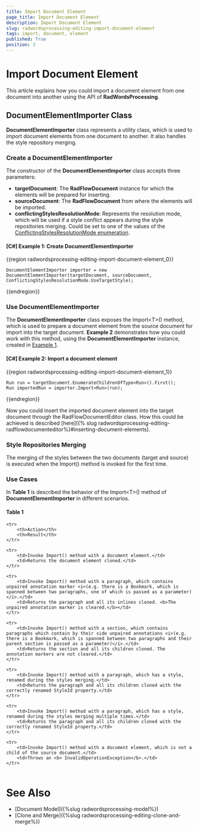 ```yaml
---
title: Import Document Element
page_title: Import Document Element
description: Import Document Element
slug: radwordsprocessing-editing-import-document-element
tags: import, document, element
published: True
position: 3
---
```


# Import Document Element

This article explains how you could import a document element from one document into another using the API of **RadWordsProcessing**.


## DocumentElementImporter Class

**DocumentElementImporter** class represents a utility class, which is used to import document elements from one document to another. It also handles the style repository merging. 


### Create a DocumentElementImporter

The constructor of the **DocumentElementImporter** class accepts three parameters:

* **targetDocument**: The **RadFlowDocument** instance for which the elements will be prepared for inserting.
* **sourceDocument**: The **RadFlowDocument** from where the elements will be imported.
* **conflictingStylesResolutionMode**: Represents the resolution mode, which will be used if a style conflict appears during the style repositories merging. Could be set to one of the values of the [ConflictingStylesResolutionMode enumeration]( http://docs.telerik.com/devtools/wpf/api/html/T_Telerik_Windows_Documents_Flow_Model_ConflictingStylesResolutionMode.htm).

<a name="example1"><a/>
#### __[C#] Example 1: Create DocumentElementImporter__

{{region radwordsprocessing-editing-import-document-element_0}}

	DocumentElementImporter importer = new DocumentElementImporter(targetDocument, sourceDocument, ConflictingStylesResolutionMode.UseTargetStyle);
{{endregion}}



### Use DocumentElementImporter

The **DocumentElementImporter** class exposes the Import&lt;T&gt;() method, which is used to prepare a document element from the source document for import into the target document. **Example 2** demonstrates how you could work with this method, using the **DocumentElementImporter** instance, created in [Example 1](#example1).

#### __[C#] Example 2: Import a document element__

{{region radwordsprocessing-editing-import-document-element_1}}

	Run run = targetDocument.EnumerateChildrenOfType<Run>().First();
	Run importedRun = importer.Import<Run>(run);
{{endregion}}

Now you could insert the imported document element into the target document through the RadFlowDocumentEditor class. How this could be achieved is described [here]({% slug radwordsprocessing-editing-radflowdocumenteditor%}#inserting-document-elements).

### Style Repositories Merging

The merging of the styles between the two documents (target and source) is executed when the Import() method is invoked for the first time.

### Use Cases

In **Table 1** is described the behavior of the Import&lt;T&gt;() method of **DocumentElementImporter** in different scenarios.

#### Table 1
<table>

	<tr>
		<th>Action</th>
		<th>Result</th>
	</tr>

	<tr>
		<td>Invoke Import() method with a document element.</td>
		<td>Returns the document element cloned.</td>
	</tr>

	<tr>
		<td>Invoke Import() method with a paragraph, which contains unpaired annotation marker <i>(e.g. there is a Bookmark, which is spanned between two paragraphs, one of which is passed as a parameter)</i>.</td>
		<td>Returns the paragraph and all its inlines cloned. <b>The unpaired annotation marker is cleared.</b></td>
	</tr>

	<tr>
		<td>Invoke Import() method with a section, which contains paragraphs which contain by their side unpaired annotations <i>(e.g. there is a Bookmark, which is spanned between two paragraphs and their parent section is passed as a parameter)</i>.</td>
		<td>Returns the section and all its children cloned. The annotation markers are not cleared.</td>
	</tr>

	<tr>
		<td>Invoke Import() method with a paragraph, which has a style, renamed during the styles merging.</td>
		<td>Returns the paragraph and all its children cloned with the correctly renamed StyleId property.</td>
	</tr>

	<tr>
		<td>Invoke Import() method with a paragraph, which has a style, renamed during the styles merging multiple times.</td>
		<td>Returns the paragraph and all its children cloned with the correctly renamed StyleId property.</td>
	</tr>

	<tr>
		<td>Invoke Import() method with a document element, which is not a child of the source document.</td>
		<td>Throws an <b> InvalidOperationException</b>.</td>
	</tr>

</table>

# See Also

* [Document Model]({%slug radwordsprocessing-model%})
* [Clone and Merge]({%slug radwordsprocessing-editing-clone-and-merge%})